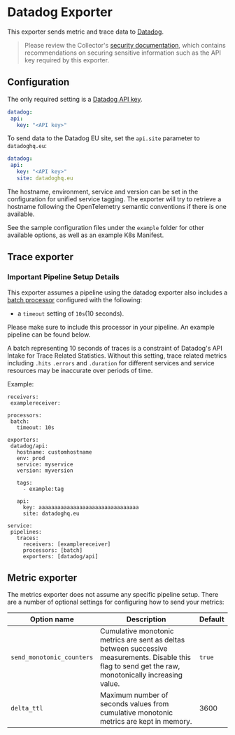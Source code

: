 # Datadog Exporter

This exporter sends metric and trace data to [Datadog](https://datadoghq.com).

> Please review the Collector's [security
> documentation](https://github.com/open-telemetry/opentelemetry-collector/blob/main/docs/security.md),
> which contains recommendations on securing sensitive information such as the
> API key required by this exporter.

## Configuration

The only required setting is a [Datadog API key](https://app.datadoghq.com/account/settings#api).
 ```yaml
datadog:
  api:
    key: "<API key>"
 ```
 
 To send data to the Datadog EU site, set the `api.site` parameter to `datadoghq.eu`:

 ```yaml
datadog:
  api:
    key: "<API key>"
    site: datadoghq.eu
 ```

The hostname, environment, service and version can be set in the configuration for unified service tagging.
The exporter will try to retrieve a hostname following the OpenTelemetry semantic conventions if there is one available.

See the sample configuration files under the `example` folder for other available options, as well as an example K8s Manifest.

## Trace exporter
### **Important Pipeline Setup Details** 

This exporter assumes a pipeline using the datadog exporter also includes a [batch processor](https://github.com/open-telemetry/opentelemetry-collector/tree/main/processor/batchprocessor) configured with the following: 
  - a `timeout` setting of `10s`(10 seconds). 

Please make sure to include this processor in your pipeline. An example pipeline can be found below.

A batch representing 10 seconds of traces is a constraint of Datadog's API Intake for Trace Related Statistics. Without this setting, trace related metrics including `.hits` `.errors` and `.duration` for different services and service resources may be inaccurate over periods of time.

Example:

 ```
receivers:
  examplereceiver:

processors:
  batch:
    timeout: 10s

exporters:
  datadog/api:
    hostname: customhostname
    env: prod
    service: myservice
    version: myversion

    tags:
      - example:tag

    api:
      key: aaaaaaaaaaaaaaaaaaaaaaaaaaaaaaaa
      site: datadoghq.eu

service:
  pipelines:
    traces:
      receivers: [examplereceiver]
      processors: [batch]
      exporters: [datadog/api]
 ```

## Metric exporter

The metrics exporter does not assume any specific pipeline setup.
There are a number of optional settings for configuring how to send your metrics:

| Option name | Description | Default |
|-|-|-|
| `send_monotonic_counters` | Cumulative monotonic metrics are sent as deltas between successive measurements. Disable this flag to send get the raw, monotonically increasing value. | `true` |
| `delta_ttl` | Maximum number of seconds values from cumulative monotonic metrics are kept in memory. | 3600 |
